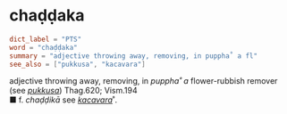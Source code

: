 # chaḍḍaka

``` toml
dict_label = "PTS"
word = "chaḍḍaka"
summary = "adjective throwing away, removing, in puppha˚ a fl"
see_also = ["pukkusa", "kacavara"]
```

adjective throwing away, removing, in *puppha˚ a* flower\-rubbish remover (see *[pukkusa](pukkusa.md)*) Thag.620; Vism.194  
■ f. *chaḍḍikā* see *[kacavara](kacavara.md)*˚.

